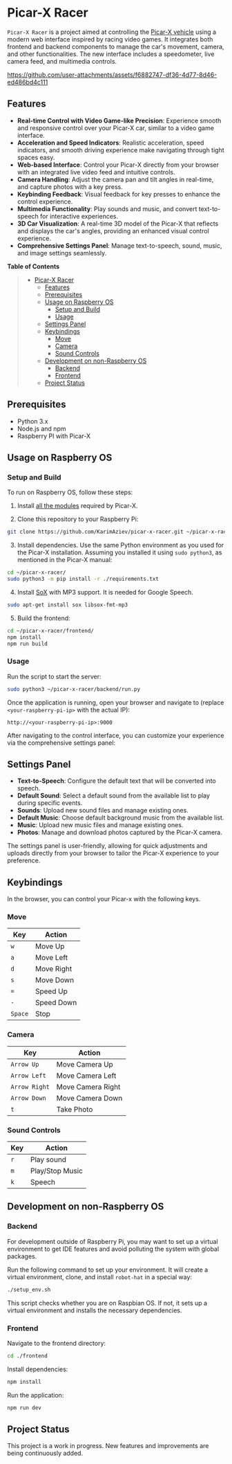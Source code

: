 # Picar-X Racer

`Picar-X Racer` is a project aimed at controlling the [Picar-X vehicle](https://docs.sunfounder.com/projects/picar-x/en/stable/) using a modern web interface inspired by racing video games. It integrates both frontend and backend components to manage the car's movement, camera, and other functionalities. The new interface includes a speedometer, live camera feed, and multimedia controls.

https://github.com/user-attachments/assets/f6882747-df36-4d77-8d46-ed486bd4c111

## Features

- **Real-time Control with Video Game-like Precision**: Experience smooth and responsive control over your Picar-X car, similar to a video game interface.
- **Acceleration and Speed Indicators**: Realistic acceleration, speed indicators, and smooth driving experience make navigating through tight spaces easy.
- **Web-based Interface**: Control your Picar-X directly from your browser with an integrated live video feed and intuitive controls.
- **Camera Handling**: Adjust the camera pan and tilt angles in real-time, and capture photos with a key press.
- **Keybinding Feedback**: Visual feedback for key presses to enhance the control experience.
- **Multimedia Functionality**: Play sounds and music, and convert text-to-speech for interactive experiences.
- **3D Car Visualization**: A real-time 3D model of the Picar-X that reflects and displays the car's angles, providing an enhanced visual control experience.
- **Comprehensive Settings Panel**: Manage text-to-speech, sound, music, and image settings seamlessly.

<!-- markdown-toc start - Don't edit this section. Run M-x markdown-toc-refresh-toc -->

**Table of Contents**

> - [Picar-X Racer](#picar-x-racer)
>   - [Features](#features)
>   - [Prerequisites](#prerequisites)
>   - [Usage on Raspberry OS](#usage-on-raspberry-os)
>     - [Setup and Build](#setup-and-build)
>     - [Usage](#usage)
>   - [Settings Panel](#settings-panel)
>   - [Keybindings](#keybindings)
>     - [Move](#move)
>     - [Camera](#camera)
>     - [Sound Controls](#sound-controls)
>   - [Development on non-Raspberry OS](#development-on-non-raspberry-os)
>     - [Backend](#backend)
>     - [Frontend](#frontend)
>   - [Project Status](#project-status)

<!-- markdown-toc end -->

## Prerequisites

- Python 3.x
- Node.js and npm
- Raspberry PI with Picar-X

## Usage on Raspberry OS

### Setup and Build

To run on Raspberry OS, follow these steps:

1. Install [all the modules](https://docs.sunfounder.com/projects/picar-x/en/latest/python/python_start/install_all_modules.html) required by Picar-X.

2. Clone this repository to your Raspberry Pi:

```bash
git clone https://github.com/KarimAziev/picar-x-racer.git ~/picar-x-racer/
```

3. Install dependencies. Use the same Python environment as you used for the Picar-X installation. Assuming you installed it using `sudo python3`, as mentioned in the Picar-X manual:

```bash
cd ~/picar-x-racer/
sudo python3 -m pip install -r ./requirements.txt
```

4. Install [SoX](https://sourceforge.net/projects/sox/) with MP3 support. It is needed for Google Speech.

```bash
sudo apt-get install sox libsox-fmt-mp3
```

5. Build the frontend:

```bash
cd ~/picar-x-racer/frontend/
npm install
npm run build
```

### Usage

Run the script to start the server:

```bash
sudo python3 ~/picar-x-racer/backend/run.py
```

Once the application is running, open your browser and navigate to (replace `<your-raspberry-pi-ip>` with the actual IP):

```
http://<your-raspberry-pi-ip>:9000
```

After navigating to the control interface, you can customize your experience via the comprehensive settings panel:

## Settings Panel

- **Text-to-Speech**: Configure the default text that will be converted into speech.
- **Default Sound**: Select a default sound from the available list to play during specific events.
- **Sounds**: Upload new sound files and manage existing ones.
- **Default Music**: Choose default background music from the available list.
- **Music**: Upload new music files and manage existing ones.
- **Photos**: Manage and download photos captured by the Picar-X camera.

The settings panel is user-friendly, allowing for quick adjustments and uploads directly from your browser to tailor the Picar-X experience to your preference.

## Keybindings

In the browser, you can control your Picar-x with the following keys.

### Move

| Key     | Action     |
| ------- | ---------- |
| `w`     | Move Up    |
| `a`     | Move Left  |
| `d`     | Move Right |
| `s`     | Move Down  |
| `=`     | Speed Up   |
| `-`     | Speed Down |
| `Space` | Stop       |

### Camera

| Key           | Action            |
| ------------- | ----------------- |
| `Arrow Up`    | Move Camera Up    |
| `Arrow Left`  | Move Camera Left  |
| `Arrow Right` | Move Camera Right |
| `Arrow Down`  | Move Camera Down  |
| `t`           | Take Photo        |

### Sound Controls

| Key | Action          |
| --- | --------------- |
| `r` | Play sound      |
| `m` | Play/Stop Music |
| `k` | Speech          |

## Development on non-Raspberry OS

### Backend

For development outside of Raspberry Pi, you may want to set up a virtual environment to get IDE features and avoid polluting the system with global packages.

Run the following command to set up your environment. It will create a virtual environment, clone, and install `robot-hat` in a special way:

```bash
./setup_env.sh
```

This script checks whether you are on Raspbian OS. If not, it sets up a virtual environment and installs the necessary dependencies.

### Frontend

Navigate to the frontend directory:

```bash
cd ./frontend
```

Install dependencies:

```bash
npm install
```

Run the application:

```bash
npm run dev
```

## Project Status

This project is a work in progress. New features and improvements are being continuously added.
